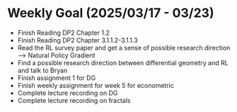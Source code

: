 # Weekly Goal (2025/03/17 - 03/23)

- Finish Reading DP2 Chapter 1.2
- Finish Reading DP2 Chapter 3.1.1.2-3.1.1.3 
- Read the RL survey paper and get a sense of possible research direction --> Natural Policy Gradient
- Find a possible research direction between differential geometry and RL and talk to Bryan
- Finish assignment 1 for DG
- Finish weekly assignment for week 5 for econometric
- Complete lecture recording on DG
- Complete lecture recording on fractals
